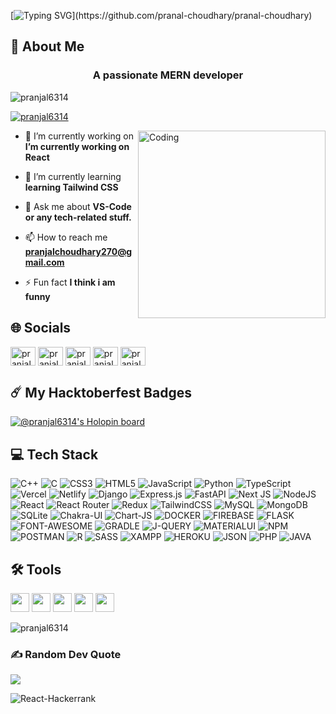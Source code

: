[![Typing SVG](https://readme-typing-svg.herokuapp.com?font=roboto&color=%23F7C51D&size=18&vCenter=true&height=16&lines=Hi+there+%2CI'm+Pranjal+Choudhary;I+learn+technical+stuffs.;You+can+c%C3%B8ntact+me+in+discord.;Hi+there%2C+You+can+call+me+Pranjal.;Hi+there%2C+I'm+3rd+year+CSE+student;Hi+there%2C+I+play+music+stuffs.)](https://github.com/pranal-choudhary/pranal-choudhary)


## 💫 About Me
<h3 align="center">A passionate MERN developer </h3>

<p align="left"> <img src="https://komarev.com/ghpvc/?username=pranjal6314&label=Profile%20views&color=0e75b6&style=flat" alt="pranjal6314" /> </p>

<p align="left"> <a href="https://github.com/ryo-ma/github-profile-trophy"><img src="https://github-profile-trophy.vercel.app/?username=pranjal6314" alt="pranjal6314" /></a> </p>


<img align="right" alt="Coding" width="300" height="300" src="https://media.giphy.com/media/WTjXuYA2y4o3UZly3W/giphy.gif">

- 🔭 I’m currently working on **I’m currently working on React**

- 🌱 I’m currently learning **learning Tailwind CSS**

- 💬 Ask me about **VS-Code or any tech-related stuff.**

- 📫 How to reach me **pranjalchoudhary270@gmail.com**

- ⚡ Fun fact **I think i am funny**

## 🌐 Socials
<p align="left">
<a href="https://twitter.com/pranjal choudhary" target="blank"><img align="center" src="https://raw.githubusercontent.com/rahuldkjain/github-profile-readme-generator/master/src/images/icons/Social/twitter.svg" alt="pranjal choudhary" height="30" width="40" /></a>
<a href="https://www.linkedin.com/in/pranjal1/" target="blank"><img align="center" src="https://raw.githubusercontent.com/rahuldkjain/github-profile-readme-generator/master/src/images/icons/Social/linked-in-alt.svg" alt="pranjal choudhary" height="30" width="40" /></a>
<a href="https://fb.com/pranjal choudhary" target="blank"><img align="center" src="https://raw.githubusercontent.com/rahuldkjain/github-profile-readme-generator/master/src/images/icons/Social/facebook.svg" alt="pranjal choudhary" height="30" width="40" /></a>
<a href="https://instagram.com/pranjal choudhary" target="blank"><img align="center" src="https://raw.githubusercontent.com/rahuldkjain/github-profile-readme-generator/master/src/images/icons/Social/instagram.svg" alt="pranjal choudhary" height="30" width="40" /></a>
<a href="https://dribbble.com/pranjal choudhary" target="blank"><img align="center" src="https://raw.githubusercontent.com/rahuldkjain/github-profile-readme-generator/master/src/images/icons/Social/dribbble.svg" alt="pranjal choudhary" height="30" width="40" /></a>
</p>

## ☄️ My Hacktoberfest Badges
[![@pranjal6314's Holopin board](https://holopin.io/api/user/board?user=pranjal6314)](https://holopin.io/@pranjal6314)

## 💻 Tech Stack
![C++](https://img.shields.io/badge/c++-%2300599C.svg?style=for-the-badge&logo=c%2B%2B&logoColor=white) ![C](https://img.shields.io/badge/c-%2300599C.svg?style=for-the-badge&logo=c&logoColor=white) ![CSS3](https://img.shields.io/badge/css3-%231572B6.svg?style=for-the-badge&logo=css3&logoColor=white) ![HTML5](https://img.shields.io/badge/html5-%23E34F26.svg?style=for-the-badge&logo=html5&logoColor=white) ![JavaScript](https://img.shields.io/badge/javascript-%23323330.svg?style=for-the-badge&logo=javascript&logoColor=%23F7DF1E) ![Python](https://img.shields.io/badge/python-3670A0?style=for-the-badge&logo=python&logoColor=ffdd54) ![TypeScript](https://img.shields.io/badge/typescript-%23007ACC.svg?style=for-the-badge&logo=typescript&logoColor=white) ![Vercel](https://img.shields.io/badge/vercel-%23000000.svg?style=for-the-badge&logo=vercel&logoColor=white) ![Netlify](https://img.shields.io/badge/netlify-%23000000.svg?style=for-the-badge&logo=netlify&logoColor=#00C7B7) ![Django](https://img.shields.io/badge/django-%23092E20.svg?style=for-the-badge&logo=django&logoColor=white) ![Express.js](https://img.shields.io/badge/express.js-%23404d59.svg?style=for-the-badge&logo=express&logoColor=%2361DAFB) ![FastAPI](https://img.shields.io/badge/FastAPI-005571?style=for-the-badge&logo=fastapi) ![Next JS](https://img.shields.io/badge/Next-black?style=for-the-badge&logo=next.js&logoColor=white) ![NodeJS](https://img.shields.io/badge/node.js-6DA55F?style=for-the-badge&logo=node.js&logoColor=white) ![React](https://img.shields.io/badge/react-%2320232a.svg?style=for-the-badge&logo=react&logoColor=%2361DAFB) ![React Router](https://img.shields.io/badge/React_Router-CA4245?style=for-the-badge&logo=react-router&logoColor=white) ![Redux](https://img.shields.io/badge/redux-%23593d88.svg?style=for-the-badge&logo=redux&logoColor=white) ![TailwindCSS](https://img.shields.io/badge/tailwindcss-%2338B2AC.svg?style=for-the-badge&logo=tailwind-css&logoColor=white) ![MySQL](https://img.shields.io/badge/mysql-%2300f.svg?style=for-the-badge&logo=mysql&logoColor=white) ![MongoDB](https://img.shields.io/badge/MongoDB-%234ea94b.svg?style=for-the-badge&logo=mongodb&logoColor=white) ![SQLite](https://img.shields.io/badge/sqlite-%2307405e.svg?style=for-the-badge&logo=sqlite&logoColor=white) ![Chakra-UI](https://img.shields.io/badge/Chakra--UI-319795?style=for-the-badge&logo=chakra-ui&logoColor=white) ![Chart-JS](https://img.shields.io/badge/Chart.js-FF6384?style=for-the-badge&logo=chartdotjs&logoColor=white) ![DOCKER](https://img.shields.io/badge/Docker-2CA5E0?style=for-the-badge&logo=docker&logoColor=white) ![FIREBASE](https://img.shields.io/badge/firebase-ffca28?style=for-the-badge&logo=firebase&logoColor=black) ![FLASK](https://img.shields.io/badge/Flask-000000?style=for-the-badge&logo=flask&logoColor=white) ![FONT-AWESOME](https://img.shields.io/badge/Font_Awesome-339AF0?style=for-the-badge&logo=fontawesome&logoColor=white) ![GRADLE](https://img.shields.io/badge/gradle-02303A?style=for-the-badge&logo=gradle&logoColor=white) ![J-QUERY](https://img.shields.io/badge/jQuery-0769AD?style=for-the-badge&logo=jquery&logoColor=white) ![MATERIALUI](https://img.shields.io/badge/Material%20UI-007FFF?style=for-the-badge&logo=mui&logoColor=white) ![NPM](	https://img.shields.io/badge/npm-CB3837?style=for-the-badge&logo=npm&logoColor=white) ![POSTMAN]( https://img.shields.io/badge/Postman-FF6C37?style=for-the-badge&logo=Postman&logoColor=white) ![R](https://img.shields.io/badge/R-276DC3?style=for-the-badge&logo=r&logoColor=white) ![SASS](https://img.shields.io/badge/Sass-CC6699?style=for-the-badge&logo=sass&logoColor=white) ![XAMPP](https://img.shields.io/badge/Xampp-F37623?style=for-the-badge&logo=xampp&logoColor=white) ![HEROKU](https://img.shields.io/badge/Heroku-430098?style=for-the-badge&logo=heroku&logoColor=white) ![JSON](https://img.shields.io/badge/json-5E5C5C?style=for-the-badge&logo=json&logoColor=white) ![PHP](https://img.shields.io/badge/PHP-777BB4?style=for-the-badge&logo=php&logoColor=white) ![JAVA](https://img.shields.io/badge/Java-ED8B00?style=for-the-badge&logo=java&logoColor=white)
<br>

 ## 🛠️ Tools
 <code><img height="30" src="https://img.icons8.com/color/48/000000/visual-studio"></code>
<code><img height="30" src="https://upload.wikimedia.org/wikipedia/commons/thumb/9/9a/Visual_Studio_Code_1.35_icon.svg/113px-Visual_Studio_Code_1.35_icon.svg.png"></code>
<code><img height="30" src="https://upload.wikimedia.org/wikipedia/commons/b/b2/Repl.it_logo.svg"></code>
<code><img height="30" src="https://a.fsdn.com/allura/p/orwelldevcpp/icon?1480458710?&w=90"></code>
<code><img height="30" src="https://res.cloudinary.com/canonical/image/fetch/f_auto,q_auto,fl_sanitize,w_60,h_60/https://dashboard.snapcraft.io/site_media/appmedia/2020/04/mysql-workbench.png"></code>
<br>

<p><img align="center" src="https://github-readme-stats.vercel.app/api/top-langs?username=pranjal6314&show_icons=true&locale=en&layout=compact" alt="pranjal6314" /></p>


### ✍️ Random Dev Quote
![](https://quotes-github-readme.vercel.app/api?type=horizontal&theme=tokyonight)

![React-Hackerrank]([link](https://www.hackerrank.com/certificates/iframe/2472f26b4274))
